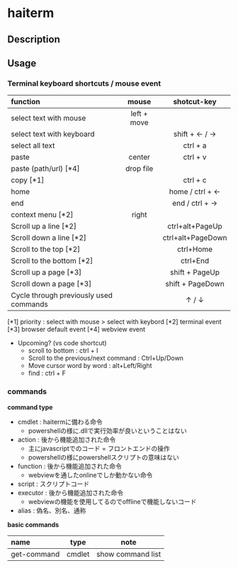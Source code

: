 # haiterm

## Description

## Usage

### Terminal keyboard shortcuts / mouse event

| function                               | mouse       | shotcut-key       |
| :--                                    | :--:        | :--:              |
| select text with mouse                 | left + move |                   |
| select text with keyboard              |             | shift + ← / →     |
| select all text                        |             | ctrl + a          |
| paste                                  | center      | ctrl + v          |
| paste (path/url)     [*4]              | drop file   |                   |
| copy                 [*1]              |             | ctrl + c          |
| home                                   |             | home / ctrl + ←   |
| end                                    |             | end  / ctrl + →   |
| context menu         [*2]              | right       |                   |
| Scroll up a line     [*2]              |             | ctrl+alt+PageUp   |
| Scroll down a line   [*2]              |             | ctrl+alt+PageDown |
| Scroll to the top    [*2]              |             | ctrl+Home         |
| Scroll to the bottom [*2]              |             | ctrl+End          |
| Scroll up a page     [*3]              |             | shift + PageUp    |
| Scroll down a page   [*3]              |             | shift + PageDown  |
| Cycle through previously used commands |             | ↑ / ↓             |

[*1] priority : select with mouse > select with keybord 
[*2] terminal event
[*3] browser default event
[*4] webview event

- Upcoming? (vs code shortcut)
  - scroll to bottom : ctrl + l
  - Scroll to the previous/next command : Ctrl+Up/Down
  - Move cursor word by word : alt+Left/Right
  - find : ctrl + F

### commands

**command type**

- cmdlet   : haitermに備わる命令
  - powershellの様に.dllで実行効率が良いということはない
- action   : 後から機能追加された命令
  - 主にjavascriptでのコード = フロントエンドの操作
  - powershellの様にpowershellスクリプトの意味はない
- function : 後から機能追加された命令
  - webviewを通したonlineでしか動かない命令
- script   : スクリプトコード
- executor : 後から機能追加された命令
  - webviewの機能を使用してるのでofflineで機能しないコード
- alias    : 偽名、別名、通称

**basic commands**

| name                                 | type        | note              |
| :--                                  | :--:        | :--:              |
| get-command                          | cmdlet      | show command list |

